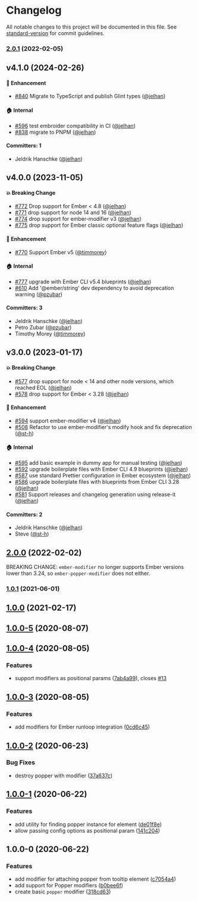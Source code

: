 # Changelog

All notable changes to this project will be documented in this file. See [standard-version](https://github.com/conventional-changelog/standard-version) for commit guidelines.

### [2.0.1](https://github.com/alexlafroscia/ember-popper-modifier/compare/v2.0.0...v2.0.1) (2022-02-05)

## v4.1.0 (2024-02-26)

#### :rocket: Enhancement

- [#840](https://github.com/adopted-ember-addons/ember-popper-modifier/pull/840) Migrate to TypeScript and publish Glint types ([@jelhan](https://github.com/jelhan))

#### :house: Internal

- [#596](https://github.com/adopted-ember-addons/ember-popper-modifier/pull/596) test embroider compatibility in CI ([@jelhan](https://github.com/jelhan))
- [#838](https://github.com/adopted-ember-addons/ember-popper-modifier/pull/838) migrate to PNPM ([@jelhan](https://github.com/jelhan))

#### Committers: 1

- Jeldrik Hanschke ([@jelhan](https://github.com/jelhan))

## v4.0.0 (2023-11-05)

#### :boom: Breaking Change

- [#772](https://github.com/adopted-ember-addons/ember-popper-modifier/pull/772) Drop support for Ember < 4.8 ([@jelhan](https://github.com/jelhan))
- [#771](https://github.com/adopted-ember-addons/ember-popper-modifier/pull/771) drop support for node 14 and 16 ([@jelhan](https://github.com/jelhan))
- [#774](https://github.com/adopted-ember-addons/ember-popper-modifier/pull/774) drop support for ember-modifier v3 ([@jelhan](https://github.com/jelhan))
- [#775](https://github.com/adopted-ember-addons/ember-popper-modifier/pull/775) drop support for Ember classic optional feature flags ([@jelhan](https://github.com/jelhan))

#### :rocket: Enhancement

- [#770](https://github.com/adopted-ember-addons/ember-popper-modifier/pull/770) Support Ember v5 ([@timmorey](https://github.com/timmorey))

#### :house: Internal

- [#777](https://github.com/adopted-ember-addons/ember-popper-modifier/pull/777) upgrade with Ember CLI v5.4 blueprints ([@jelhan](https://github.com/jelhan))
- [#610](https://github.com/adopted-ember-addons/ember-popper-modifier/pull/610) Add '@ember/string' dev dependency to avoid deprecation warning ([@pzubar](https://github.com/pzubar))

#### Committers: 3

- Jeldrik Hanschke ([@jelhan](https://github.com/jelhan))
- Petro Zubar ([@pzubar](https://github.com/pzubar))
- Timothy Morey ([@timmorey](https://github.com/timmorey))

## v3.0.0 (2023-01-17)

#### :boom: Breaking Change

- [#577](https://github.com/adopted-ember-addons/ember-popper-modifier/pull/577) drop support for node < 14 and other node versions, which reached EOL ([@jelhan](https://github.com/jelhan))
- [#578](https://github.com/adopted-ember-addons/ember-popper-modifier/pull/578) drop support for Ember < 3.28 ([@jelhan](https://github.com/jelhan))

#### :rocket: Enhancement

- [#594](https://github.com/adopted-ember-addons/ember-popper-modifier/pull/594) support ember-modifier v4 ([@jelhan](https://github.com/jelhan))
- [#508](https://github.com/adopted-ember-addons/ember-popper-modifier/pull/508) Refactor to use ember-modifier's modify hook and fix deprecation ([@st-h](https://github.com/st-h))

#### :house: Internal

- [#595](https://github.com/adopted-ember-addons/ember-popper-modifier/pull/595) add basic example in dummy app for manual testing ([@jelhan](https://github.com/jelhan))
- [#592](https://github.com/adopted-ember-addons/ember-popper-modifier/pull/592) upgrade boilerplate files with Ember CLI 4.9 blueprints ([@jelhan](https://github.com/jelhan))
- [#587](https://github.com/adopted-ember-addons/ember-popper-modifier/pull/587) use standard Prettier configuration in Ember ecosystem ([@jelhan](https://github.com/jelhan))
- [#586](https://github.com/adopted-ember-addons/ember-popper-modifier/pull/586) upgrade boilerplate files with blueprints from Ember CLI 3.28 ([@jelhan](https://github.com/jelhan))
- [#581](https://github.com/adopted-ember-addons/ember-popper-modifier/pull/581) Support releases and changelog generation using release-it ([@jelhan](https://github.com/jelhan))

#### Committers: 2

- Jeldrik Hanschke ([@jelhan](https://github.com/jelhan))
- Steve ([@st-h](https://github.com/st-h))

## [2.0.0](https://github.com/alexlafroscia/ember-popper-modifier/compare/v1.0.1...v2.0.0) (2022-02-02)

BREAKING CHANGE: `ember-modifier` no longer supports Ember versions lower than 3.24, so `ember-popper-modifier` does not either.

### [1.0.1](https://github.com/alexlafroscia/ember-popper-modifier/compare/v1.0.0...v1.0.1) (2021-06-01)

## [1.0.0](https://github.com/alexlafroscia/ember-popper-modifier/compare/v1.0.0-5...v1.0.0) (2021-02-17)

## [1.0.0-5](https://github.com/alexlafroscia/ember-popper-modifier/compare/v1.0.0-4...v1.0.0-5) (2020-08-07)

## [1.0.0-4](https://github.com/alexlafroscia/ember-popper-modifier/compare/v1.0.0-3...v1.0.0-4) (2020-08-05)

### Features

- support modifiers as positional params ([7ab4a99](https://github.com/alexlafroscia/ember-popper-modifier/commit/7ab4a99d53b54aea7dd5d7e20f619c46af8f729a)), closes [#13](https://github.com/alexlafroscia/ember-popper-modifier/issues/13)

## [1.0.0-3](https://github.com/alexlafroscia/ember-popper-modifier/compare/v1.0.0-2...v1.0.0-3) (2020-08-05)

### Features

- add modifiers for Ember runloop integration ([0cd6c45](https://github.com/alexlafroscia/ember-popper-modifier/commit/0cd6c45a473a5c3339eba441a50848040884d7cf))

## [1.0.0-2](https://github.com/alexlafroscia/ember-popper-modifier/compare/v1.0.0-1...v1.0.0-2) (2020-06-23)

### Bug Fixes

- destroy popper with modifier ([37a637c](https://github.com/alexlafroscia/ember-popper-modifier/commit/37a637cca5e5e0a94db8dc2d7c1c97eaeaf4fe58))

## [1.0.0-1](https://github.com/alexlafroscia/ember-popper-modifier/compare/v1.0.0-0...v1.0.0-1) (2020-06-22)

### Features

- add utility for finding popper instance for element ([de01f8e](https://github.com/alexlafroscia/ember-popper-modifier/commit/de01f8e474e8b093ec906c45be0f41f51265c22a))
- allow passing config options as positional param ([141c204](https://github.com/alexlafroscia/ember-popper-modifier/commit/141c2040701a976faa1c3bce87c6fc90a5b2619d))

## 1.0.0-0 (2020-06-22)

### Features

- add modifier for attaching popper from tooltip element ([c7054a4](https://github.com/alexlafroscia/ember-popper-modifier/commit/c7054a4c1c849d9ac3bae9e248e96397b7eb077c))
- add support for Popper modifiers ([b0bee6f](https://github.com/alexlafroscia/ember-popper-modifier/commit/b0bee6f0162ca5133d3b129eaf2bdca2aa746fff))
- create basic `popper` modifier ([318cd63](https://github.com/alexlafroscia/ember-popper-modifier/commit/318cd63b1b619012f17b6cd86b29fdcc872c9a8f))
